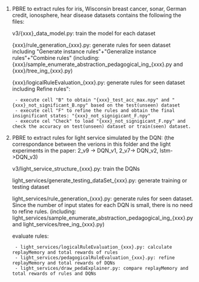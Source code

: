 1. PBRE to extract rules for iris, Wisconsin breast cancer, sonar, German credit, ionosphere, hear disease datasets contains the following the files:

	v3/{xxx}_data_model.py: train the model for each dataset

	{xxx}/rule_generation_{xxx}.py: generate rules for seen dataset including  "Generate instance rules"+"Generalize instance rules"+"Combine rules"  (including: {xxx}/sample_enumerate_abstraction_pedagogical_ing_{xxx}.py and {xxx}/tree_ing_{xxx}.py)

	{xxx}/logicalRuleEvaluation_{xxx}.py: generate rules for seen dataset including  Refine rules":
	
		- execute cell "B" to obtain "{xxx}_test_acc_max.npy" and "{xxx}_not_significant_B.npy" based on the test(unseen) dataset 
		- execute cell "F" to refine the rules and obtain the final insignificant states: "{xxx}_not_signigicant_F.npy"
		- execute cel "Check" to load "{xxx}_not_signigicant_F.npy" and check the accuracy on test(unseen) dataset or train(seen) dataset.



2. PBRE to extract rules for light service simulated by the DQN: (the correspondance between the verions in this folder and the light experiments in the paper: 2_v9 -> DQN_v1, 2_v7-> DQN_v2, lstm->DQN_v3)

	v3/light_service_structure_{xxx}.py: train the DQNs

	light_services/generate_testing_dataSet_{xxx}.py: generate training or testing dataset

	light_services/rule_generation_{xxx}.py: generate rules for seen dataset. Since the number of input states for each DQN is small, there is no need to refine rules. (including: light_services/sample_enumerate_abstraction_pedagogical_ing_{xxx}.py and light_services/tree_ing_{xxx}.py)

	evaluate rules:
	
		- light_services/logicalRuleEvaluation_{xxx}.py: calculate replayMemory and total rewards of rules
		- light_services/pedagogicalRuleEvaluation_{xxx}.py: refine replayMemory and total rewards of DQNs
		- light_services/draw_pedaExplainer.py: compare replayMemory and total rewards of rules and DQNs



